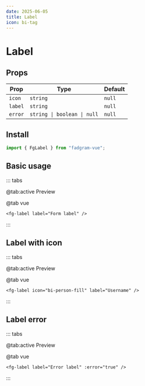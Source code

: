 ```yaml
---
date: 2025-06-05
title: Label
icon: bi-tag
---
```


# Label

## Props

| Prop    | Type                        | Default |
| ------- | --------------------------- | ------- |
| `icon`  | `string`                    | `null`  |
| `label` | `string`                    | `null`  |
| `error` | `string \| boolean \| null` | `null`  |

## Install

```ts
import { FgLabel } from "fadgram-vue";
```

## Basic usage

::: tabs

@tab:active Preview

<fg-label label="Form label"/>

@tab vue

```vue
<fg-label label="Form label" />
```

:::

## Label with icon

::: tabs

@tab:active Preview

<fg-label icon="bi-person-fill" label="Username"/>

@tab vue

```vue
<fg-label icon="bi-person-fill" label="Username" />
```

:::

## Label error

::: tabs

@tab:active Preview

<fg-label label="Error label" :error="true"/>

@tab vue

```vue
<fg-label label="Error label" :error="true" />
```

:::
